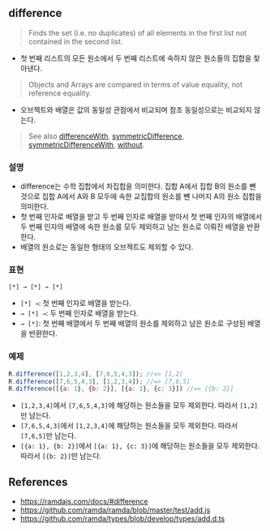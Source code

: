 ## difference
> Finds the set (i.e. no duplicates) of all elements in the first list not contained in the second list.
- 첫 번째 리스트의 모든 원소에서 두 번째 리스트에 속하지 않은 원소들의 집합을 찾아낸다.
> Objects and Arrays are compared in terms of value equality, not reference equality.
- 오브젝트와 배열은 값의 동일성 관점에서 비교되며 참조 동일성으로는 비교되지 않는다.
> See also [differenceWith](./differenceWith.md), [symmetricDifference](./symmetricDifference.md), [symmetricDifferenceWith](./symmetricDifferenceWith), [without](./without.md).

### 설명
- difference는 수학 집합에서 차집합을 의미한다. 집합 A에서 집합 B의 원소를 뺀 것으로 집합 A에서 A와 B 모두에 속한 교집합의 원소를 뺀 나머지 A의 원소 집합을 의미한다.
- 첫 번째 인자로 배열을 받고 두 번째 인자로 배열을 받아서 첫 번째 인자의 배열에서 두 번째 인자의 배열에 속한 원소를 모두 제외하고 남는 원소로 이뤄진 배열을 반환한다.
- 배열의 원소로는 동일한 형태의 오브젝트도 제외할 수 있다.

### 표현
```
[*] → [*] → [*]
```
- `[*] →`: 첫 번째 인자로 배열을 받는다.
- `→ [*] →`: 두 번째 인자로 배열을 받는다.
- `→ [*]`: 첫 번째 배열에서 두 번째 배열의 원소를 제외하고 남은 원소로 구성된 배열을 반환한다.

### 예제
```js
R.difference([1,2,3,4], [7,6,5,4,3]); //=> [1,2]
R.difference([7,6,5,4,3], [1,2,3,4]); //=> [7,6,5]
R.difference([{a: 1}, {b: 2}], [{a: 1}, {c: 3}]) //=> [{b: 2}]
```
- `[1,2,3,4]`에서 `[7,6,5,4,3]`에 해당하는 원소들을 모두 제외한다. 따라서 `[1,2]`만 남는다.
- `[7,6,5,4,3]`에서 `[1,2,3,4]`에 해당하는 원소들을 모두 제외한다. 따라서 `[7,6,5]`만 남는다.
- `[{a: 1}, {b: 2}]`에서 `[{a: 1}, {c: 3}]`에 해당하는 원소들을 모두 제외한다. 따라서 `[{b: 2}]`만 남는다.

## References
- https://ramdajs.com/docs/#difference
- https://github.com/ramda/ramda/blob/master/test/add.js
- https://github.com/ramda/types/blob/develop/types/add.d.ts
